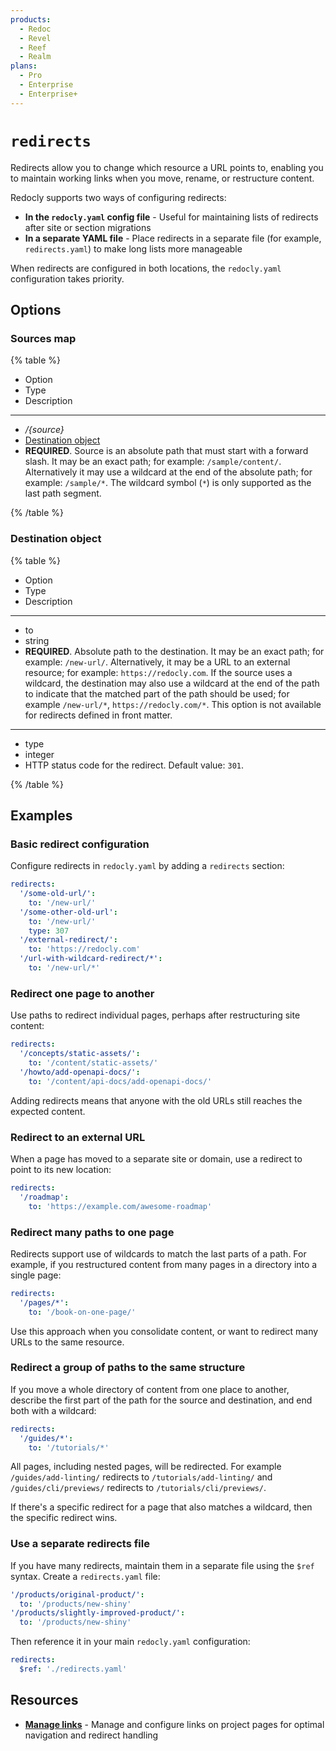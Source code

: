 ```yaml
---
products:
  - Redoc
  - Revel
  - Reef
  - Realm
plans:
  - Pro
  - Enterprise
  - Enterprise+
---
```

# `redirects`

Redirects allow you to change which resource a URL points to, enabling you to maintain working links when you move, rename, or restructure content.

Redocly supports two ways of configuring redirects:

- **In the `redocly.yaml` config file** - Useful for maintaining lists of redirects after site or section migrations
- **In a separate YAML file** - Place redirects in a separate file (for example, `redirects.yaml`) to make long lists more manageable

When redirects are configured in both locations, the `redocly.yaml` configuration takes priority.

## Options

### Sources map

{% table %}

- Option
- Type
- Description

---

- _/{source}_
- [Destination object](#destination-object)
- **REQUIRED**.
  Source is an absolute path that must start with a forward slash.
  It may be an exact path; for example: `/sample/content/`.
  Alternatively it may use a wildcard at the end of the absolute path; for example: `/sample/*`.
  The wildcard symbol (`*`) is only supported as the last path segment.

{% /table %}

### Destination object

{% table %}

- Option
- Type
- Description

---

- to
- string
- **REQUIRED**.
  Absolute path to the destination. It may be an exact path; for example: `/new-url/`.
  Alternatively, it may be a URL to an external resource; for example: `https://redocly.com`.
  If the source uses a wildcard, the destination may also use a wildcard at the end of the path to indicate that the matched part of the path should be used; for example `/new-url/*`, `https://redocly.com/*`.
  This option is not available for redirects defined in front matter.

---

- type
- integer
- HTTP status code for the redirect.
  Default value: `301`.

{% /table %}

## Examples

### Basic redirect configuration

Configure redirects in `redocly.yaml` by adding a `redirects` section:

```yaml
redirects:
  '/some-old-url/':
    to: '/new-url/'
  '/some-other-old-url':
    to: '/new-url/'
    type: 307
  '/external-redirect/':
    to: 'https://redocly.com'
  '/url-with-wildcard-redirect/*':
    to: '/new-url/*'
```

### Redirect one page to another

Use paths to redirect individual pages, perhaps after restructuring site content:

```yaml
redirects:
  '/concepts/static-assets/':
    to: '/content/static-assets/'
  '/howto/add-openapi-docs/':
    to: '/content/api-docs/add-openapi-docs/'
```

Adding redirects means that anyone with the old URLs still reaches the expected content.

### Redirect to an external URL

When a page has moved to a separate site or domain, use a redirect to point to its new location:

```yaml
redirects:
  '/roadmap':
    to: 'https://example.com/awesome-roadmap'
```

### Redirect many paths to one page

Redirects support use of wildcards to match the last parts of a path. For example, if you restructured content from many pages in a directory into a single page:

```yaml
redirects:
  '/pages/*':
    to: '/book-on-one-page/'
```

Use this approach when you consolidate content, or want to redirect many URLs to the same resource.

### Redirect a group of paths to the same structure

If you move a whole directory of content from one place to another, describe the first part of the path for the source and destination, and end both with a wildcard:

```yaml
redirects:
  '/guides/*':
    to: '/tutorials/*'
```

All pages, including nested pages, will be redirected. For example `/guides/add-linting/` redirects to `/tutorials/add-linting/` and `/guides/cli/previews/` redirects to `/tutorials/cli/previews/`.

If there's a specific redirect for a page that also matches a wildcard, then the specific redirect wins.

### Use a separate redirects file

If you have many redirects, maintain them in a separate file using the `$ref` syntax. Create a `redirects.yaml` file:

```yaml {% title="redirects.yaml" %}
'/products/original-product/':
  to: '/products/new-shiny'
'/products/slightly-improved-product/':
  to: '/products/new-shiny'
```

Then reference it in your main `redocly.yaml` configuration:

```yaml {% title="redocly.yaml" %}
redirects:
  $ref: './redirects.yaml'
```

## Resources

- **[Manage links](../content/links.md)** - Manage and configure links on project pages for optimal navigation and redirect handling
